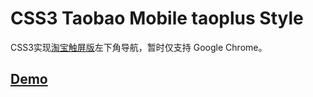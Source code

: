 CSS3 Taobao Mobile taoplus Style
===================

CSS3实现[淘宝触屏版](http://m.taobao.com/)左下角导航，暂时仅支持 Google Chrome。

## [Demo](mittya.github.io/css3-taobao-taoplus/)

